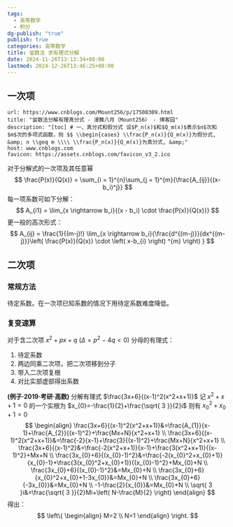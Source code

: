 ```yaml
---
tags:
  - 高等数学
  - 积分
dg-publish: "true"
publish: true
categories: 高等数学
title: 留数法 求有理式分解
date: 2024-11-26T13:13:34+08:00
lastmod: 2024-12-26T13:46:25+08:00
---
```


## 一次项

```cardlink
url: https://www.cnblogs.com/Mount256/p/17508309.html
title: "留数法分解有理真分式 - 漫舞八月（Mount256） - 博客园"
description: "[toc] # 一、真分式和假分式 设$P_n(x)$和$Q_m(x)$表示$n$次和$m$次的多项式函数，则 $$ \\begin{cases} \\frac{P_n(x)}{Q_m(x)}为假分式, &amp; n \\geq m \\\\ \\frac{P_n(x)}{Q_m(x)}为真分式, &amp;"
host: www.cnblogs.com
favicon: https://assets.cnblogs.com/favicon_v3_2.ico
```

对于分解式的一次项及其任意幂
$$
\frac{P(x)}{Q(x)} = \sum_{i = 1}^{n}\sum_{j = 1}^{m}{\frac{A_{ij}}{(x-b_i)^j}}
$$
每一项系数可如下分解：
$$
A_{i1} = \lim_{x \rightarrow b_i}{(x - b_i) \cdot \frac{P(x)}{Q(x)}}
$$
更一般的高次形式：
$$
A_{ij} = \frac{1}{(m-j)!} \lim_{x \rightarrow b_i}{\frac{d^{(m-j)}}{dx^{(m-j)}}\left( \frac{P(x)}{Q(x)} \cdot \left( x-b_{i} \right) ^{m} \right) }
$$

## 二次项

### 常规方法

待定系数。在一次项已知系数的情况下用待定系数难度降低。

### 复变速算

对于含二次项 $x^2+px+q$ ($\Delta=p^2-4q<0$) 分母的有理式：
1. 待定系数
2. 两边同乘二次项，把二次项移到分子
3. 带入二次项复根
4. 对比实部虚部得出系数

**(例子·2019·考研·高数)** 分解有理式 $\frac{3x+6}{(x-1)^2(x^2+x+1)}$
记 $x^2+x+1=0$ 的一个实根为 $x_{0}=-\frac{1}{2}+\frac{\sqrt{ 3 }}{2}i$
则有 $x_{0}^2+x_{0}+1=0$
$$
\begin{align}
\frac{3x+6}{(x-1)^2(x^2+x+1)}&=\frac{A_{1}}{x-1}+\frac{A_{2}}{(x-1)^2}+\frac{Mx+N}{x^2+x+1} \\
\frac{3x+6}{(x-1)^2(x^2+x+1)}&=\frac{-2}{x-1}+\frac{3}{(x-1)^2}+\frac{Mx+N}{x^2+x+1} \\
\frac{3x+6}{(x-1)^2}&=\frac{-2(x^2+x+1)}{x-1}+\frac{3(x^2+x+1)}{(x-1)^2}+Mx+N \\
\frac{3x_{0}+6}{(x_{0}-1)^2}&=\frac{-2(x_{0}^2+x_{0}+1)}{x_{0}-1}+\frac{3(x_{0}^2+x_{0}+1)}{(x_{0}-1)^2}+Mx_{0}+N \\
\frac{3x_{0}+6}{(x_{0}-1)^2}&=Mx_{0}+N \\
\frac{3x_{0}+6}{x_{0}^2+x_{0}+1-3x_{0}}&=Mx_{0}+N \\
\frac{3x_{0}+6}{-3x_{0}}&=Mx_{0}+N \\
-1-\frac{2}{x_{0}}&=Mx_{0}+N \\
\sqrt{ 3 }i&=\frac{\sqrt{ 3 }}{2}Mi+\left( N-\frac{M}{2} \right)
\end{align}
$$
得出：
$$
\left\{ \begin{align}
M=2 \\
N=1
\end{align} \right.
$$
